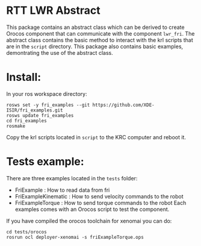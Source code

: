 RTT LWR Abstract
============

This package contains an abstract class which can be derived to create Orocos component
that can communicate with the component `lwr_fri`. The abstract class contains
the basic method to interact with the krl scripts that are in the `script` directory.
This package also contains basic examples, demontrating the use of the abstract class.

Install:
========

In your ros workspace directory:

    rosws set -y fri_examples --git https://github.com/XDE-ISIR/fri_examples.git
    rosws update fri_examples
    cd fri_examples
    rosmake

Copy the krl scripts located in `script` to the KRC computer and reboot it.

Tests example:
==============

There are three examples located in the `tests` folder:
 - FriExample : How to read data from fri
 - FriExampleKinematic : How to send velocity commands to the robot
 - FriExampleTorque : How to send torque commands to the robot
Each examples comes with an Orocos script to test the component.

If you have compiled the orocos toolchain for xenomai you can do:

    cd tests/orocos
    rosrun ocl deployer-xenomai -s friExampleTorque.ops
